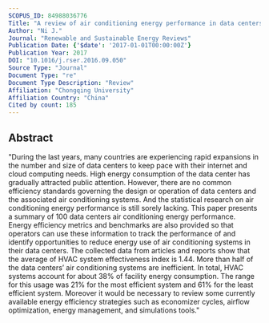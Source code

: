 ```yaml
---
SCOPUS_ID: 84988036776
Title: "A review of air conditioning energy performance in data centers"
Author: "Ni J."
Journal: "Renewable and Sustainable Energy Reviews"
Publication Date: {'$date': '2017-01-01T00:00:00Z'}
Publication Year: 2017
DOI: "10.1016/j.rser.2016.09.050"
Source Type: "Journal"
Document Type: "re"
Document Type Description: "Review"
Affiliation: "Chongqing University"
Affiliation Country: "China"
Cited by count: 185
---
```


## Abstract
"During the last years, many countries are experiencing rapid expansions in the number and size of data centers to keep pace with their internet and cloud computing needs. High energy consumption of the data center has gradually attracted public attention. However, there are no common efficiency standards governing the design or operation of data centers and the associated air conditioning systems. And the statistical research on air conditioning energy performance is still sorely lacking. This paper presents a summary of 100 data centers air conditioning energy performance. Energy efficiency metrics and benchmarks are also provided so that operators can use these information to track the performance of and identify opportunities to reduce energy use of air conditioning systems in their data centers. The collected data from articles and reports show that the average of HVAC system effectiveness index is 1.44. More than half of the data centers’ air conditioning systems are inefficient. In total, HVAC systems account for about 38% of facility energy consumption. The range for this usage was 21% for the most efficient system and 61% for the least efficient system. Moreover it would be necessary to review some currently available energy efficiency strategies such as economizer cycles, airflow optimization, energy management, and simulations tools."
